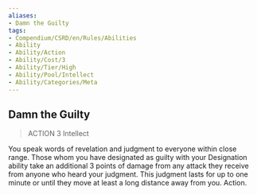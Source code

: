 ```yaml
---
aliases:
- Damn the Guilty
tags:
- Compendium/CSRD/en/Rules/Abilities
- Ability
- Ability/Action
- Ability/Cost/3
- Ability/Tier/High
- Ability/Pool/Intellect
- Ability/Categories/Meta
---
```


  
## Damn the Guilty  
>ACTION 3  Intellect  
  
You speak words of revelation and judgment to everyone within close range. Those whom you have designated as guilty with your Designation ability take an additional 3 points of damage from any attack they receive from anyone who heard your judgment. This judgment lasts for up to one minute or until they move at least a long distance away from you. Action.